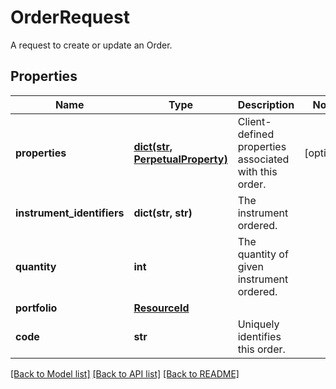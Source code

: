 # OrderRequest

A request to create or update an Order.
## Properties
Name | Type | Description | Notes
------------ | ------------- | ------------- | -------------
**properties** | [**dict(str, PerpetualProperty)**](PerpetualProperty.md) | Client-defined properties associated with this order. | [optional] 
**instrument_identifiers** | **dict(str, str)** | The instrument ordered. | 
**quantity** | **int** | The quantity of given instrument ordered. | 
**portfolio** | [**ResourceId**](ResourceId.md) |  | 
**code** | **str** | Uniquely identifies this order. | 

[[Back to Model list]](../README.md#documentation-for-models) [[Back to API list]](../README.md#documentation-for-api-endpoints) [[Back to README]](../README.md)


